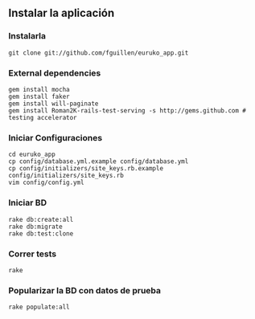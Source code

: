 Instalar la aplicación
----------------------

### Instalarla

    git clone git://github.com/fguillen/euruko_app.git  

### External dependencies
    gem install mocha
    gem install faker
    gem install will-paginate
    gem install Roman2K-rails-test-serving -s http://gems.github.com # testing accelerator

### Iniciar Configuraciones

    cd euruko_app
    cp config/database.yml.example config/database.yml 
    cp config/initializers/site_keys.rb.example config/initializers/site_keys.rb
    vim config/config.yml

### Iniciar BD

    rake db:create:all
    rake db:migrate
    rake db:test:clone

### Correr tests

    rake

### Popularizar la BD con datos de prueba

    rake populate:all


